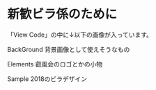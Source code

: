 <h1>新歓ビラ係のために</h1>

<p>「View Code」の中に↓以下の画像が入っています。</p>
<p>BackGround 背景画像として使えそうなもの</p>
<p>Elements 叡風会のロゴとかの小物</p>
<p>Sample 2018のビラデザイン</p>
